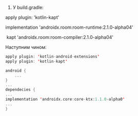 1.  У build.gradle: 
    
apply plugin: 'kotlin-kapt' 

implementation 'androidx.room:room-runtime:2.1.0-alpha04' 

 kapt 'androidx.room:room-compiler:2.1.0-alpha04' 

Наступним чином:

```kotlin
apply plugin: 'kotlin-android-extensions'
apply plugin: 'kotlin-kapt'

android {
	...
}
...
dependecies {
...
implementation 'androidx.core:core-ktx:1.1.0-alpha0'
...
}
```
